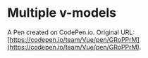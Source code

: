 # Multiple v-models

A Pen created on CodePen.io. Original URL: [https://codepen.io/team/Vue/pen/GRoPPrM](https://codepen.io/team/Vue/pen/GRoPPrM).


